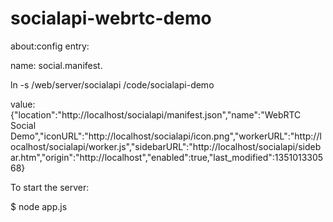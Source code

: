 socialapi-webrtc-demo
=====================

about:config entry:

name: social.manifest.<foo>

ln -s /web/server/socialapi /code/socialapi-demo

value: {"location":"http://localhost/socialapi/manifest.json","name":"WebRTC Social Demo","iconURL":"http://localhost/socialapi/icon.png","workerURL":"http://localhost/socialapi/worker.js","sidebarURL":"http://localhost/socialapi/sidebar.htm","origin":"http://localhost","enabled":true,"last_modified":135101330568}

To start the server:

$ node app.js
